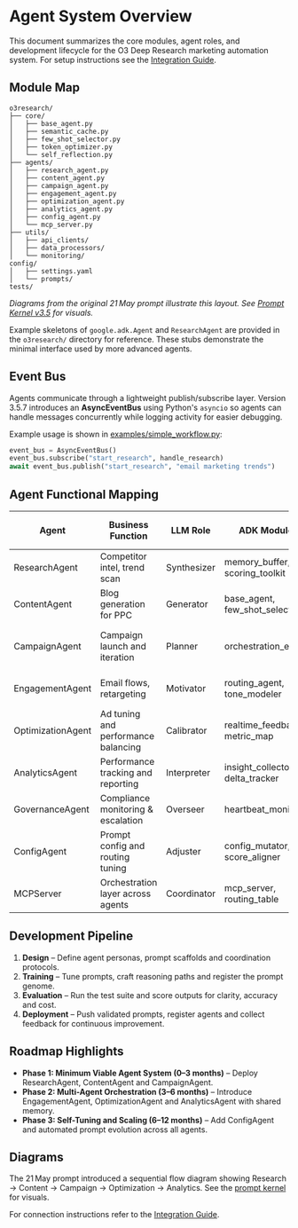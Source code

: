 # Agent System Overview

This document summarizes the core modules, agent roles, and development lifecycle for the O3 Deep Research marketing automation system.
For setup instructions see the [Integration Guide](integration_guide_o3.md).

## Module Map

```
o3research/
├── core/
│   ├── base_agent.py
│   ├── semantic_cache.py
│   ├── few_shot_selector.py
│   ├── token_optimizer.py
│   └── self_reflection.py
├── agents/
│   ├── research_agent.py
│   ├── content_agent.py
│   ├── campaign_agent.py
│   ├── engagement_agent.py
│   ├── optimization_agent.py
│   ├── analytics_agent.py
│   ├── config_agent.py
│   └── mcp_server.py
├── utils/
│   ├── api_clients/
│   ├── data_processors/
│   └── monitoring/
config/
│   ├── settings.yaml
│   └── prompts/
tests/
```

_Diagrams from the original 21 May prompt illustrate this layout. See [Prompt Kernel v3.5](prompt/prompt_kernel_v3.5.md) for visuals._

Example skeletons of `google.adk.Agent` and `ResearchAgent` are provided in the
`o3research/` directory for reference. These stubs demonstrate the minimal interface
used by more advanced agents.

## Event Bus

Agents communicate through a lightweight publish/subscribe layer. Version 3.5.7
introduces an **AsyncEventBus** using Python's `asyncio` so agents can handle
messages concurrently while logging activity for easier debugging.

Example usage is shown in [examples/simple_workflow.py](../examples/simple_workflow.py):

```python
event_bus = AsyncEventBus()
event_bus.subscribe("start_research", handle_research)
await event_bus.publish("start_research", "email marketing trends")
```

## Agent Functional Mapping

| Agent | Business Function | LLM Role | ADK Modules | Prompt Type | Feedback Loop Type |
|-------|------------------|---------|-------------|-------------|--------------------|
| ResearchAgent | Competitor intel, trend scan | Synthesizer | memory_buffer, scoring_toolkit | Chain-of-Thought | External + semantic validation |
| ContentAgent | Blog generation for PPC | Generator | base_agent, few_shot_selector | Instructional few-shot | Self-reflection with score |
| CampaignAgent | Campaign launch and iteration | Planner | orchestration_engine | Planning loop | Loop-based metadata reflection |
| EngagementAgent | Email flows, retargeting | Motivator | routing_agent, tone_modeler | Motivational adaptive | Reforge loop scoring |
| OptimizationAgent | Ad tuning and performance balancing | Calibrator | realtime_feedback, metric_map | Self-calibrating prompt | Metric-weighted ROAS tuning |
| AnalyticsAgent | Performance tracking and reporting | Interpreter | insight_collector, delta_tracker | Reflective analysis | Periodic summary validation |
| GovernanceAgent | Compliance monitoring & escalation | Overseer | heartbeat_monitor | Policy prompts | Alert & retry logic |
| ConfigAgent | Prompt config and routing tuning | Adjuster | config_mutator, score_aligner | Schema-driven modifiers | Prompt genome refinement |
| MCPServer | Orchestration layer across agents | Coordinator | mcp_server, routing_table | Routing prompts | Cross-agent feedback |

## Development Pipeline

1. **Design** – Define agent personas, prompt scaffolds and coordination protocols.
2. **Training** – Tune prompts, craft reasoning paths and register the prompt genome.
3. **Evaluation** – Run the test suite and score outputs for clarity, accuracy and cost.
4. **Deployment** – Push validated prompts, register agents and collect feedback for continuous improvement.

## Roadmap Highlights

- **Phase 1: Minimum Viable Agent System (0–3 months)** – Deploy ResearchAgent, ContentAgent and CampaignAgent.
- **Phase 2: Multi-Agent Orchestration (3–6 months)** – Introduce EngagementAgent, OptimizationAgent and AnalyticsAgent with shared memory.
- **Phase 3: Self-Tuning and Scaling (6–12 months)** – Add ConfigAgent and automated prompt evolution across all agents.

## Diagrams
The 21 May prompt introduced a sequential flow diagram showing Research → Content → Campaign → Optimization → Analytics. See the [prompt kernel](prompt/prompt_kernel_v3.5.md#module-map) for visuals.

For connection instructions refer to the [Integration Guide](integration_guide_o3.md).
